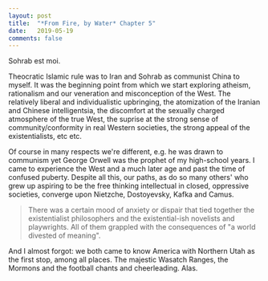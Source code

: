 ```yaml
---
layout: post
title:  "*From Fire, by Water* Chapter 5"
date:   2019-05-19
comments: false
---
```


Sohrab est moi.

Theocratic Islamic rule was to Iran and Sohrab as communist China to myself. It was the beginning point from which we start exploring atheism, rationalism and our veneration and misconception of the West. The relatively liberal and individualistic upbringing, the atomization of the Iranian and Chinese intelligentsia, the discomfort at the sexually charged atmosphere of the true West, the suprise at the strong sense of community/conformity in real Western societies, the strong appeal of the existentialists, etc etc.

Of course in many respects we're different, e.g. he was drawn to communism yet George Orwell was the prophet of my high-school years. I came to experience the West and a much later age and past the time of confused puberty. Despite all this, our paths, as do so many others' who grew up aspiring to be the free thinking intellectual in closed, oppressive societies, converge upon Nietzche, Dostoyevsky, Kafka and Camus. 

> There was a certain mood of anxiety or dispair that tied together the existentialist philosophers and the existential-ish novelists and playwrights. All of them grappled with the consequences of "a world divested of meaning".

And I almost forgot: we both came to know America with Northern Utah as the first stop, among all places. The majestic Wasatch Ranges, the Mormons and the football chants and cheerleading. Alas. 